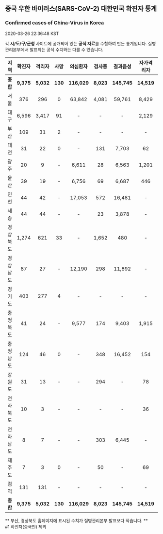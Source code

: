 
## 중국 우한 바이러스(SARS-CoV-2) 대한민국 확진자 통계
### Confirmed cases of China-Virus in Korea
2020-03-26 22:36:48 KST

각 **시/도/구/군청** 사이트에 공개되어 있는 **공식 자료**를 수합하여 만든 통계입니다.
질병관리본부에서 발표되는 공식 수치와는 다를 수 있습니다.


|  지역  | 확진자 |  격리자  |  사망  |  의심환자  |  검사중  |  결과음성  |  자가격리자  |  감시중  |  감시해제  |  퇴원  |
|:------:|:------:|:--------:|:--------:|:----------:|:--------:|:----------------:|:------------:|:--------:|:----------:|:--:|
|**총합**|**9,375**|**5,032**|**130**|**116,029**|**8,023**|**145,745**|**14,519**|**4,345**|**19,413**|**4,157**|
|서울|376|296|0|63,842|4,081|59,761|8,429|2,141|6,288|80|
|대구|6,596|3,417|91|-|-|-|2,129|-|-|3,088|
|부산|109|31|2|-|-|-|-|-|-|76|
|대전|31|22|0|-|131|7,703|62|62|486|9|
|광주|20|9|-|6,611|28|6,563|1,201|92|1,109|11|
|울산|39|19|-|6,756|69|6,687|446|48|398|20|
|인천|44|42|-|17,053|572|16,481|-|-|-|2|
|세종|44|44|-|-|23|3,878|-|-|-|-|
|경상북도|1,274|621|33|-|1,652|480|-|1,697|9,232|564|
|경상남도|87|27|-|12,190|298|11,892|-|-|-|60|
|경기도|403|277|4|-|-|-|-|-|-|122|
|충청북도|41|24|-|9,577|174|9,403|1,915|234|1,681|17|
|충청남도|124|46|0|-|348|16,452|154|-|-|78|
|강원도|31|13|-|-|294|-|78|-|-|18|
|전라북도|10|3|-|-|-|-|36|-|-|7|
|전라남도|8|7|-|-|303|6,445|-|71|219|1|
|제주도|7|3|0|-|50|-|69|-|-|4|
|검역|131|131|-|-|-|-|-|-|-|-|
|**총합**|**9,375**|**5,032**|**130**|**116,029**|**8,023**|**145,745**|**14,519**|**4,345**|**19,413**|**4,157**|


** 부산, 경상북도 홈페이지에 표시된 수치가 질병관리본부 발표보다 적습니다. **<br>
#1 확진자(중국인) 제외
    